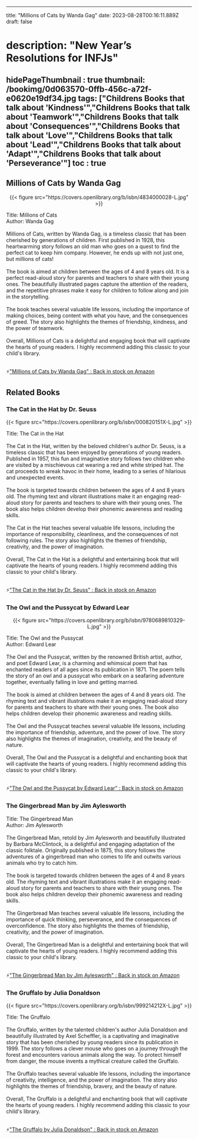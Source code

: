 
---
title: "Millions of Cats by Wanda Gag"
date: 2023-08-28T00:16:11.889Z
draft: false
# description: "New Year’s Resolutions for INFJs"
hidePageThumbnail : true
thumbnail: /bookimg/0d063570-0ffb-456c-a72f-e0620e19df34.jpg
tags: ["Childrens Books that talk about 'Kindness'","Childrens Books that talk about 'Teamwork'","Childrens Books that talk about 'Consequences'","Childrens Books that talk about 'Love'","Childrens Books that talk about 'Lead'","Childrens Books that talk about 'Adapt'","Childrens Books that talk about 'Perseverance'"]
toc : true
---
## Millions of Cats by Wanda Gag

<center>
{{< figure src="https://covers.openlibrary.org/b/isbn/4834000028-L.jpg" >}}
</center>

Title: Millions of Cats</br>
Author: Wanda Gag</br></br>
Millions of Cats, written by Wanda Gag, is a timeless classic that has been cherished by generations of children. First published in 1928, this heartwarming story follows an old man who goes on a quest to find the perfect cat to keep him company. However, he ends up with not just one, but millions of cats!</br></br>
The book is aimed at children between the ages of 4 and 8 years old. It is a perfect read-aloud story for parents and teachers to share with their young ones. The beautifully illustrated pages capture the attention of the readers, and the repetitive phrases make it easy for children to follow along and join in the storytelling.</br></br>
The book teaches several valuable life lessons, including the importance of making choices, being content with what you have, and the consequences of greed. The story also highlights the themes of friendship, kindness, and the power of teamwork.</br></br>
Overall, Millions of Cats is a delightful and engaging book that will captivate the hearts of young readers. I highly recommend adding this classic to your child's library.</br></br>

<p>⚡<a id="aflink" href="https://www.amazon.com/gp/search?ie=UTF8&tag=klayu00-20&linkCode=ur2&linkId=6639bed89a8ad8dd2705e40644eb43d3&camp=1789&creative=9325&index=books&keywords=Millions of Cats by Wanda Gag" class="one" target="_blank" title='"Millions of Cats by Wanda Gag" : Back in stock on Amazon'>"Millions of Cats by Wanda Gag" : Back in stock on Amazon</a></p>

## Related Books
### The Cat in the Hat by Dr. Seuss
<center>
{{< figure src="https://covers.openlibrary.org/b/isbn/000820151X-L.jpg" >}}
</center>

Title: The Cat in the Hat</br></br>
The Cat in the Hat, written by the beloved children's author Dr. Seuss, is a timeless classic that has been enjoyed by generations of young readers. Published in 1957, this fun and imaginative story follows two children who are visited by a mischievous cat wearing a red and white striped hat. The cat proceeds to wreak havoc in their home, leading to a series of hilarious and unexpected events.</br></br>
The book is targeted towards children between the ages of 4 and 8 years old. The rhyming text and vibrant illustrations make it an engaging read-aloud story for parents and teachers to share with their young ones. The book also helps children develop their phonemic awareness and reading skills.</br></br>
The Cat in the Hat teaches several valuable life lessons, including the importance of responsibility, cleanliness, and the consequences of not following rules. The story also highlights the themes of friendship, creativity, and the power of imagination.</br></br>
Overall, The Cat in the Hat is a delightful and entertaining book that will captivate the hearts of young readers. I highly recommend adding this classic to your child's library.</br></br>

<p>⚡<a id="aflink" href="https://www.amazon.com/gp/search?ie=UTF8&tag=klayu00-20&linkCode=ur2&linkId=6639bed89a8ad8dd2705e40644eb43d3&camp=1789&creative=9325&index=books&keywords=The Cat in the Hat by Dr. Seuss" class="one" target="_blank" title='"The Cat in the Hat by Dr. Seuss" : Back in stock on Amazon'>"The Cat in the Hat by Dr. Seuss" : Back in stock on Amazon</a></p>

### The Owl and the Pussycat by Edward Lear
<center>
{{< figure src="https://covers.openlibrary.org/b/isbn/9780689810329-L.jpg" >}}
</center>

Title: The Owl and the Pussycat</br>
Author: Edward Lear</br></br>
The Owl and the Pussycat, written by the renowned British artist, author, and poet Edward Lear, is a charming and whimsical poem that has enchanted readers of all ages since its publication in 1871. The poem tells the story of an owl and a pussycat who embark on a seafaring adventure together, eventually falling in love and getting married.</br></br>
The book is aimed at children between the ages of 4 and 8 years old. The rhyming text and vibrant illustrations make it an engaging read-aloud story for parents and teachers to share with their young ones. The book also helps children develop their phonemic awareness and reading skills.</br></br>
The Owl and the Pussycat teaches several valuable life lessons, including the importance of friendship, adventure, and the power of love. The story also highlights the themes of imagination, creativity, and the beauty of nature.</br></br>
Overall, The Owl and the Pussycat is a delightful and enchanting book that will captivate the hearts of young readers. I highly recommend adding this classic to your child's library.</br></br>

<p>⚡<a id="aflink" href="https://www.amazon.com/gp/search?ie=UTF8&tag=klayu00-20&linkCode=ur2&linkId=6639bed89a8ad8dd2705e40644eb43d3&camp=1789&creative=9325&index=books&keywords=The Owl and the Pussycat by Edward Lear" class="one" target="_blank" title='"The Owl and the Pussycat by Edward Lear" : Back in stock on Amazon'>"The Owl and the Pussycat by Edward Lear" : Back in stock on Amazon</a></p>

### The Gingerbread Man by Jim Aylesworth
Title: The Gingerbread Man</br>
Author: Jim Aylesworth</br></br>
The Gingerbread Man, retold by Jim Aylesworth and beautifully illustrated by Barbara McClintock, is a delightful and engaging adaptation of the classic folktale. Originally published in 1875, this story follows the adventures of a gingerbread man who comes to life and outwits various animals who try to catch him.</br></br>
The book is targeted towards children between the ages of 4 and 8 years old. The rhyming text and vibrant illustrations make it an engaging read-aloud story for parents and teachers to share with their young ones. The book also helps children develop their phonemic awareness and reading skills.</br></br>
The Gingerbread Man teaches several valuable life lessons, including the importance of quick thinking, perseverance, and the consequences of overconfidence. The story also highlights the themes of friendship, creativity, and the power of imagination.</br></br>
Overall, The Gingerbread Man is a delightful and entertaining book that will captivate the hearts of young readers. I highly recommend adding this classic to your child's library.</br></br>

<p>⚡<a id="aflink" href="https://www.amazon.com/gp/search?ie=UTF8&tag=klayu00-20&linkCode=ur2&linkId=6639bed89a8ad8dd2705e40644eb43d3&camp=1789&creative=9325&index=books&keywords=The Gingerbread Man by Jim Aylesworth" class="one" target="_blank" title='"The Gingerbread Man by Jim Aylesworth" : Back in stock on Amazon'>"The Gingerbread Man by Jim Aylesworth" : Back in stock on Amazon</a></p>

### The Gruffalo by Julia Donaldson
<center>
{{< figure src="https://covers.openlibrary.org/b/isbn/999214212X-L.jpg" >}}
</center>

Title: The Gruffalo</br></br>
The Gruffalo, written by the talented children's author Julia Donaldson and beautifully illustrated by Axel Scheffler, is a captivating and imaginative story that has been cherished by young readers since its publication in 1999. The story follows a clever mouse who goes on a journey through the forest and encounters various animals along the way. To protect himself from danger, the mouse invents a mythical creature called the Gruffalo.</br></br>
The Gruffalo teaches several valuable life lessons, including the importance of creativity, intelligence, and the power of imagination. The story also highlights the themes of friendship, bravery, and the beauty of nature.</br></br>
Overall, The Gruffalo is a delightful and enchanting book that will captivate the hearts of young readers. I highly recommend adding this classic to your child's library.</br></br>

<p>⚡<a id="aflink" href="https://www.amazon.com/gp/search?ie=UTF8&tag=klayu00-20&linkCode=ur2&linkId=6639bed89a8ad8dd2705e40644eb43d3&camp=1789&creative=9325&index=books&keywords=The Gruffalo by Julia Donaldson" class="one" target="_blank" title='"The Gruffalo by Julia Donaldson" : Back in stock on Amazon'>"The Gruffalo by Julia Donaldson" : Back in stock on Amazon</a></p>
